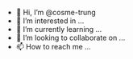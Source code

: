 - 👋 Hi, I’m @cosme-trung
- 👀 I’m interested in ...
- 🌱 I’m currently learning ...
- 💞️ I’m looking to collaborate on ...
- 📫 How to reach me ...

<!---
cosme-trung/cosme-trung is a ✨ special ✨ repository because its `README.md` (this file) appears on your GitHub profile.
You can click the Preview link to take a look at your changes.
--->

